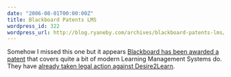 ```yaml
---
date: "2006-08-01T00:00:00Z"
title: Blackboard Patents LMS
wordpress_id: 322
wordpress_url: http://blog.ryaneby.com/archives/blackboard-patents-lms/
---
```

Somehow I missed this one but it appears <a href="http://mfeldstein.com/index.php/weblog/permalink/blackboard_patents_the_lms/">Blackboard has been awarded a patent</a> that covers quite a bit of modern Learning Management Systems do. They have <a href="http://www.theinquirer.net/default.aspx?article=33396">already taken legal action against Desire2Learn</a>.
